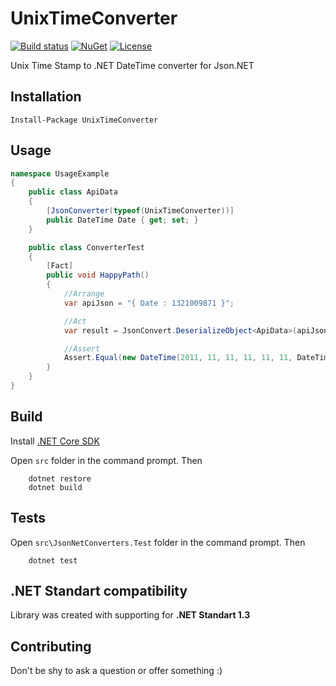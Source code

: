 # UnixTimeConverter
[![Build status](https://ci.appveyor.com/api/projects/status/kgcd86oe1a64451a?svg=true)](https://ci.appveyor.com/project/EgorGrishechko/unixtimeconverter)
[![NuGet](https://img.shields.io/nuget/v/UnixTimeConverter.svg)](https://www.nuget.org/packages/UnixTimeConverter)
[![License](https://img.shields.io/badge/license-MIT-blue.svg)](LICENSE)

Unix Time Stamp to .NET DateTime converter for Json.NET

## Installation

`Install-Package UnixTimeConverter`

## Usage

```csharp
namespace UsageExample
{
    public class ApiData
    {
        [JsonConverter(typeof(UnixTimeConverter))]
        public DateTime Date { get; set; }
    }

    public class ConverterTest
    {
        [Fact]
        public void HappyPath()
        {
            //Arrange
            var apiJson = "{ Date : 1321009871 }";

            //Act
            var result = JsonConvert.DeserializeObject<ApiData>(apiJson);

            //Assert
            Assert.Equal(new DateTime(2011, 11, 11, 11, 11, 11, DateTimeKind.Utc), result.Date);
        }
    }
}
```

## Build

Install [.NET Core SDK](https://www.microsoft.com/net/download/core "official site")

Open `src` folder in the command prompt.
Then 
```
    dotnet restore
    dotnet build
```
## Tests
Open `src\JsonNetConverters.Test` folder in the command prompt.
Then
```
    dotnet test
```

## .NET Standart compatibility
Library was created with supporting for **.NET Standart 1.3**

## Contributing
Don't be shy to ask a question or offer something :)